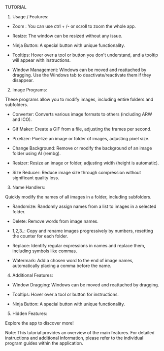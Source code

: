TUTORIAL



1. Usage / Features:

- Zoom : You can use ctrl + /- or scroll to zoom the whole app.

- Resize: The window can be resized without any issue.

- Ninja Button: A special button with unique functionality.

- Tooltips: Hover over a tool or button you don't understand, and a tooltip will appear with instructions.

- Window Management: Windows can be moved and reattached by dragging. Use the Windows tab to deactivate/reactivate them if they disappear.




2. Image Programs:

These programs allow you to modify images, including entire folders and subfolders.



- Converter: Converts various image formats to others (including ARW and ICO).

- Gif Maker: Create a GIF from a file, adjusting the frames per second.

- Pixelizer: Pixelize an image or folder of images, adjusting pixel size.

- Change Background: Remove or modify the background of an image folder using AI (rembg).

- Resizer: Resize an image or folder, adjusting width (height is automatic).

- Size Reducer: Reduce image size through compression without significant quality loss.



3. Name Handlers:

Quickly modify the names of all images in a folder, including subfolders.


- Randomize: Randomly assign names from a list to images in a selected folder.

- Delete: Remove words from image names.

- 1,2,3..: Copy and rename images progressively by numbers, resetting the counter for each folder.

- Replace: Identify regular expressions in names and replace them, including symbols like commas.

- Watermark: Add a chosen word to the end of image names, automatically placing a comma before the name.




4. Additional Features:

- Window Dragging: Windows can be moved and reattached by dragging.

- Tooltips: Hover over a tool or button for instructions.

- Ninja Button: A special button with unique functionality.




5. Hidden Features:

Explore the app to discover more!

Note: This tutorial provides an overview of the main features. For detailed instructions and additional information, please refer to the individual program guides within the application.

